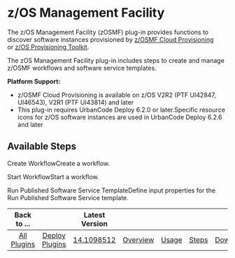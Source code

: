 
z/OS Management Facility
========================


The z/OS Management Facility (zOSMF) plug-in provides functions to discover software instances provisioned by [z/OSMF Cloud Provisioning](https://www.ibm.com/systems/z/os/zos/features/zosmf/) or [z/OS Provisioning Toolkit](https://developer.ibm.com/mainframe/products/zospt/). 


The zOS Management Facility plug-in includes steps to create and manage z/OSMF workflows and software service templates. 


**Platform Support:**


* z/OSMF Cloud Provisioning is available on z/OS V2R2 (PTF UI42847, UI46543), V2R1 (PTF UI43814) and later
* This plug-in requires UrbanCode Deploy 6.2.0 or later.Specific resource icons for z/OS software instances are used in UrbanCode Deploy 6.2.6 and later



Available Steps
---------------


Create WorkflowCreate a workflow. 


Start WorkflowStart a workflow. 


Run Published Software Service TemplateDefine input properties for the Run Published Software Service template. 





|Back to ...||Latest Version|||||
| :---: | :---: | :---: | :---: | :---: | :---: | :---: |
|[All Plugins](../../index.md)|[Deploy Plugins](../README.md)|[14.1098512](https://raw.githubusercontent.com/UrbanCode/IBM-UCD-PLUGINS/main/files/zosmf/zosmf-14.1098512.zip)|[Overview](overview.md)|[Usage](usage.md)|[Steps](steps.md)|[Downloads](downloads.md)|
